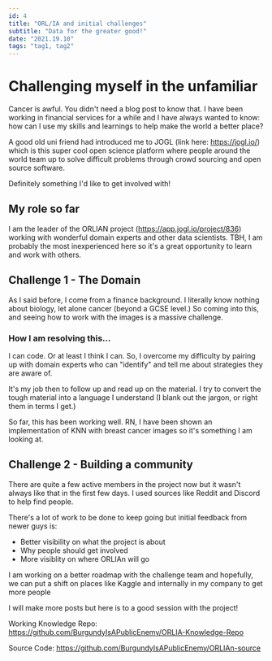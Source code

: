 ```yaml
---
id: 4
title: "ORL/IA and initial challenges"
subtitle: "Data for the greater good!"
date: "2021.19.10"
tags: "tag1, tag2"
---
```


# Challenging myself in the unfamiliar
Cancer is awful. You didn't need a blog post to know that. I have been working in financial services for a while and I have always wanted to know: how can I use my skills and learnings to help make the world a better place? 

A good old uni friend had introduced me to JOGL (link here: https://jogl.io/) which is this super cool open science platform where people around the world team up to solve difficult problems through crowd sourcing and open source software.

Definitely something I'd like to get involved with!

## My role so far
I am the leader of the ORLIAN project (https://app.jogl.io/project/836) working with wonderful domain experts and other data scientists. TBH, I am probably the most inexperienced here so it's a great opportunity to learn and work with others.

## Challenge 1 - The Domain
As I said before, I come from a finance background. I literally know nothing about biology, let alone cancer (beyond a GCSE level.) So coming into this, and seeing how to work with the images is a massive challenge. 

### How I am resolving this...
I can code. Or at least I think I can. So, I overcome my difficulty by pairing up with domain experts who can "identify" and tell me about strategies they are aware of. 

It's my job then to follow up and read up on the material. I try to convert the tough material into a language I understand (I blank out the jargon, or right them in terms I get.)

So far, this has been working well. RN, I have been shown an implementation of KNN with breast cancer images so it's something I am looking at.

## Challenge 2 - Building a community
There are quite a few active members in the project now but it wasn't always like that in the first few days. I used sources like Reddit and Discord to help find people.

There's a lot of work to be done to keep going but initial feedback from newer guys is:
* Better visibility on what the project is about
* Why people should get involved
* More visiblity on where ORLIAn will go

I am working on a better roadmap with the challenge team and hopefully, we can put a shift on places like Kaggle and internally in my company to get more people

I will make more posts but here is to a good session with the project!

Working Knowledge Repo: https://github.com/BurgundyIsAPublicEnemy/ORLIA-Knowledge-Repo

Source Code: https://github.com/BurgundyIsAPublicEnemy/ORLIAn-source